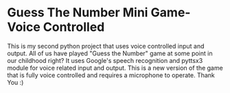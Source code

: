 # Guess The Number Mini Game- Voice Controlled
This is my second python project that uses voice controlled input and output.
All of us have played "Guess the Number" game at some point in our childhood right?
It uses Google's speech recognition and pyttsx3 module for voice related input and output. 
This is a new version of the game that is fully voice controlled and requires a microphone to operate. 
Thank You :)
